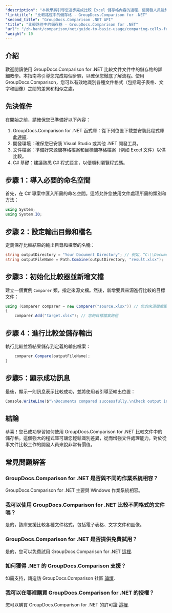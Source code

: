 ```yaml
---
"description": "本教學將引導您逐步完成比較 Excel 儲存格內容的過程，使開發人員能夠有效地識別文件之間的差異和相似之處。"
"linktitle": "比較路徑中的儲存格 - GroupDocs.Comparison for .NET"
"second_title": "GroupDocs.Comparison .NET API"
"title": "比較路徑中的儲存格 - GroupDocs.Comparison for .NET"
"url": "/zh-hant/comparison/net/guide-to-basic-usage/comparing-cells-from-path/"
"weight": 10
---
```


## 介紹

歡迎閱讀使用 GroupDocs.Comparison for .NET 比較文件文件中的儲存格的詳細教學。本指南將引導您完成每個步驟，以確保您徹底了解流程。使用 GroupDocs.Comparison，您可以有效地識別各種文件格式（包括電子表格、文字和圖像）之間的差異和相似之處。

## 先決條件

在開始之前，請確保您已準備好以下內容：

1. GroupDocs.Comparison for .NET 函式庫：從下列位置下載並安裝此程式庫 [此連結](https://releases。groupdocs.com/comparison/net/).
2. 開發環境：確保您已安裝 Visual Studio 或其他 .NET 開發工具。
3. 文件檔案：準備好來源儲存格檔案和目標儲存格檔案（例如 Excel 文件）以供比較。
4. C# 基礎：建議熟悉 C# 程式語言，以便順利瀏覽程式碼。

## 步驟 1：導入必要的命名空間

首先，在 C# 專案中匯入所需的命名空間。這將允許您使用文件處理所需的類別和方法：

```csharp
using System;
using System.IO;
```

## 步驟 2：設定輸出目錄和檔名

定義保存比較結果的輸出目錄和檔案的名稱：

```csharp
string outputDirectory = "Your Document Directory"; // 例如，“C:\\Documents”
string outputFileName = Path.Combine(outputDirectory, "result.xlsx");
```

## 步驟3：初始化比較器並新增文檔

建立一個實例 `Comparer` 類，指定來源文檔。然後，新增要與來源進行比較的目標文件：

```csharp
using (Comparer comparer = new Comparer("source.xlsx")) // 您的來源檔案路徑
{
    comparer.Add("target.xlsx"); // 您的目標檔案路徑
```

## 步驟 4：進行比較並儲存輸出

執行比較並將結果儲存到定義的輸出檔案：

```csharp
    comparer.Compare(outputFileName);
}
```

## 步驟5：顯示成功訊息

最後，顯示一則訊息表示比較成功，並將使用者引導至輸出位置：

```csharp
Console.WriteLine($"\nDocuments compared successfully.\nCheck output in {outputDirectory}.");
```

## 結論

恭喜！您已成功學習如何使用 GroupDocs.Comparison for .NET 比較文件中的儲存格。這個強大的程式庫可讓您輕鬆識別差異，從而增強文件處理能力，對於從事文件比較工作的開發人員來說非常有價值。

## 常見問題解答

### GroupDocs.Comparison for .NET 是否與不同的作業系統相容？

GroupDocs.Comparison for .NET 主要與 Windows 作業系統相容。

### 我可以使用 GroupDocs.Comparison for .NET 比較不同格式的文件嗎？

是的，該庫支援比較各種文件格式，包括電子表格、文字文件和圖像。

### GroupDocs.Comparison for .NET 是否提供免費試用？

是的，您可以免費試用 GroupDocs.Comparison for .NET [這裡](https://releases。groupdocs.com/).

### 如何獲得 .NET 的 GroupDocs.Comparison 支援？

如需支持，請造訪 GroupDocs.Comparison 社區 [論壇](https://forum。groupdocs.com/c/comparison/12).

### 我可以在哪裡購買 GroupDocs.Comparison for .NET 的授權？

您可以購買 GroupDocs.Comparison for .NET 的許可證 [這裡](https://purchase。groupdocs.com/buy).